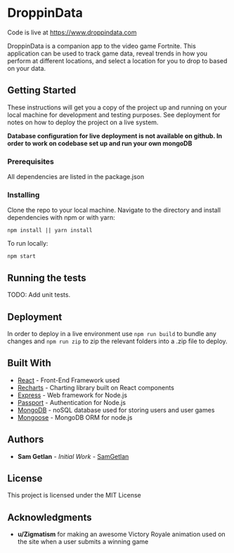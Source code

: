 # DroppinData

Code is live at https://www.droppindata.com

DroppinData is a companion app to the video game Fortnite. This application can be used to track game data, reveal trends in how you perform at different locations, and select a location for you to drop to based on your data.

## Getting Started

These instructions will get you a copy of the project up and running on your local machine for development and testing purposes. See deployment for notes on how to deploy the project on a live system. 

**Database configuration for live deployment is not available on github. In order to work on codebase set up and run your own mongoDB**

### Prerequisites

All dependencies are listed in the package.json

### Installing

Clone the repo to your local machine. Navigate to the directory and install dependencies with npm or with yarn:

`npm install || yarn install`

To run locally:

`npm start`

## Running the tests

TODO: Add unit tests.

## Deployment

In order to deploy in a live environment use `npm run build` to bundle any changes and `npm run zip` to zip the relevant folders into a .zip file to deploy.

## Built With

* [React](https://www.reactjs.org) - Front-End Framework used
* [Recharts](recharts.org) - Charting library built on React components
* [Express](https://expressjs.com) - Web framework for Node.js
* [Passport](http://www.passportjs.org) - Authentication for Node.js
* [MongoDB](https://www.mongodb.com) - noSQL database used for storing users and user games
* [Mongoose](http://www.mongoosejs.com) - MongoDB ORM for node.js


## Authors

* **Sam Getlan** - *Initial Work* - [SamGetlan](https://github.com/SamGetlan)

## License

This project is licensed under the MIT License

## Acknowledgments

* **u/Zigmatism** for making an awesome Victory Royale animation used on the site when a user submits a winning game







 

